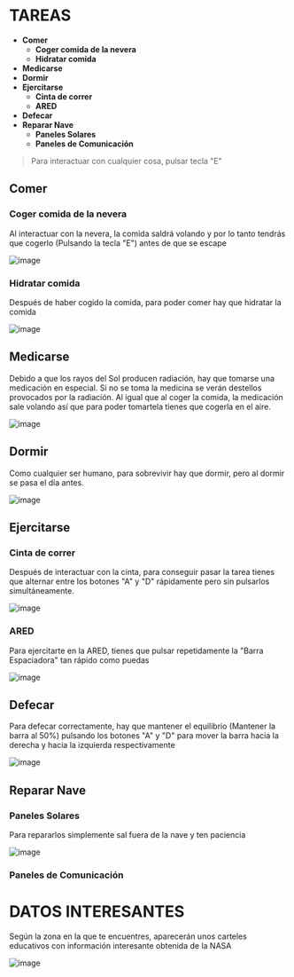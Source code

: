 # TAREAS
- **Comer**
    - **Coger comida de la nevera**
    - **Hidratar comida**
- **Medicarse**
- **Dormir**
- **Ejercitarse**
    - **Cinta de correr**
    - **ARED**
- **Defecar**
- **Reparar Nave**
    - **Paneles Solares**
    - **Paneles de Comunicación**


> Para interactuar con cualquier cosa, pulsar tecla "E"

## Comer
### Coger comida de la nevera
Al interactuar con la nevera, la comida saldrá volando y por lo tanto tendrás que cogerlo (Pulsando la tecla "E") antes de que se escape

![image](https://user-images.githubusercontent.com/62228706/135736016-61f267ad-a14b-4acc-bcb1-40fbb9ca91b8.png)

### Hidratar comida
Después de haber cogido la comida, para poder comer hay que hidratar la comida

![image](https://user-images.githubusercontent.com/62228706/135736126-2eb96d02-4ead-45a4-933c-86776c098d1a.png)

## Medicarse
Debido a que los rayos del Sol producen radiación, hay que tomarse una medicación en especial. Si no se toma la medicina se verán destellos provocados por la radiación.
Al igual que al coger la comida, la medicación sale volando así que para poder tomartela tienes que cogerla en el aire.

![image](https://user-images.githubusercontent.com/62228706/135736203-e2e885ad-f9d6-423c-b585-d8966e56a2a1.png)

## Dormir
Como cualquier ser humano, para sobrevivir hay que dormir, pero al dormir se pasa el día antes.

![image](https://user-images.githubusercontent.com/62228706/135736234-16fef507-89cf-4a65-bdc8-16821b357036.png)

## Ejercitarse
### Cinta de correr
Después de interactuar con la cinta, para conseguir pasar la tarea tienes que alternar entre los botones "A" y "D" rápidamente pero sin pulsarlos simultáneamente.

![image](https://user-images.githubusercontent.com/62228706/135736283-cd847b14-1eff-427e-9734-78a7582e9669.png)

### ARED
Para ejercitarte en la ARED, tienes que pulsar repetidamente la "Barra Espaciadora" tan rápido como puedas

![image](https://user-images.githubusercontent.com/62228706/135736314-93325abb-287f-4de0-bbc4-6daf6b4e575a.png)

## Defecar
Para defecar correctamente, hay que mantener el equilibrio (Mantener la barra al 50%) pulsando los botones "A" y "D" para mover la barra hacia la derecha y hacia la izquierda respectivamente

![image](https://user-images.githubusercontent.com/62228706/135736367-b36f4bed-5427-4ff2-bd8f-efc50e77695f.png)

## Reparar Nave
### Paneles Solares
Para repararlos simplemente sal fuera de la nave y ten paciencia

![image](https://user-images.githubusercontent.com/62228706/135736519-6d9eb40f-92d1-40c6-9594-63e0463fe503.png)

### Paneles de Comunicación




# DATOS INTERESANTES
Según la zona en la que te encuentres, aparecerán unos carteles educativos con información interesante obtenida de la NASA

![image](https://user-images.githubusercontent.com/62228706/135736627-f8725b99-1543-4c7c-b6b6-61d293703b66.png)
